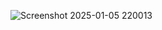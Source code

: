 ![Screenshot 2025-01-05 220013](https://github.com/user-attachments/assets/f4da1118-4406-47fd-bd2d-a15b41c29abd)
